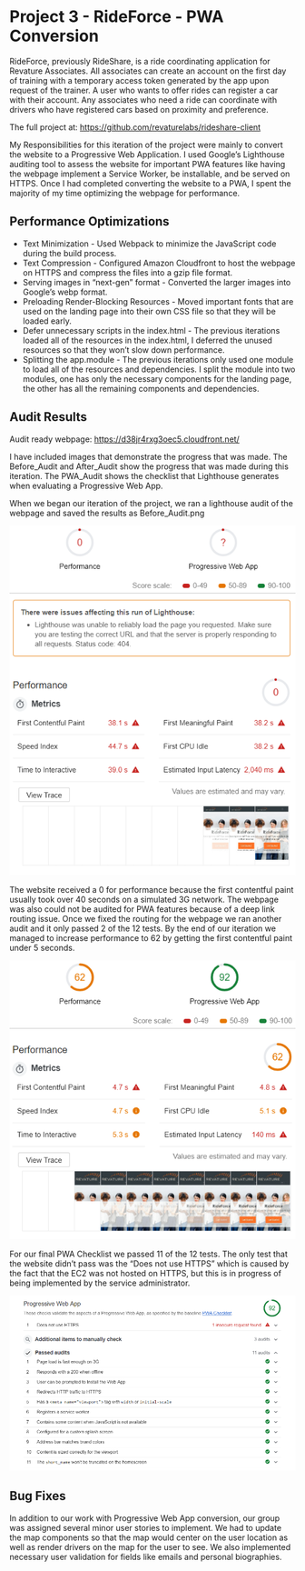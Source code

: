 # Project 3 - RideForce - PWA Conversion
RideForce, previously RideShare, is a ride coordinating application for Revature Associates. All associates can create an account on the first day of training with a temporary access token generated by the app upon request of the trainer. A user who wants to offer rides can register a car with their account. Any associates who need a ride can coordinate with drivers who have registered cars based on proximity and preference.

The full project at: https://github.com/revaturelabs/rideshare-client 

My Responsibilities for this iteration of the project were mainly to convert the website to a Progressive Web Application. I used Google’s Lighthouse auditing tool to assess the website for important PWA features like having the webpage implement a Service Worker, be installable, and be served on HTTPS. Once I had completed converting the website to a PWA, I spent the majority of my time optimizing the webpage for performance.

## Performance Optimizations
 * Text Minimization - Used Webpack to minimize the JavaScript code during the build process.
 * Text Compression - Configured Amazon Cloudfront to host the webpage on HTTPS and compress the files into a gzip file format.
 * Serving images in “next-gen” format - Converted the larger images into Google’s webp format.
 * Preloading Render-Blocking Resources - Moved important fonts that are used on the landing page into their own CSS file so that they will be loaded early.
 * Defer unnecessary scripts in the index.html - The previous iterations loaded all of the resources in the index.html, I deferred the unused resources so that they won’t slow down performance.
 * Splitting the app.module - The previous iterations only used one module to load all of the resources and dependencies. I split the module into two modules, one has only the necessary components for the landing page, the other has all the remaining components and dependencies. 
## Audit Results

Audit ready webpage: https://d38jr4rxg3oec5.cloudfront.net/

I have included images that demonstrate the progress that was made. The Before_Audit and After_Audit show the progress that was made during this iteration. The PWA_Audit shows the checklist that Lighthouse generates when evaluating a Progressive Web App. 

When we began our iteration of the project, we ran a lighthouse audit of the webpage and saved the results as Before_Audit.png

![alt text]( https://github.com/revature-associate-code-samples/code-samples-for-Kien-Chin/blob/master/Project-3/Before_Audit.png)

The website received a 0 for performance because the first contentful paint usually took over 40 seconds on a simulated 3G network. The webpage was also could not be audited for PWA features because of a deep link routing issue. Once we fixed the routing for the webpage we ran another audit and it only passed 2 of the 12 tests.
By the end of our iteration we managed to increase performance to 62 by getting the first contentful paint under 5 seconds.

![alt text]( https://github.com/revature-associate-code-samples/code-samples-for-Kien-Chin/blob/master/Project-3/After_Audit.png)

For our final PWA Checklist we passed 11 of the 12 tests. The only test that the website didn’t pass was the “Does not use HTTPS” which is caused by the fact that the EC2 was not hosted on HTTPS, but this is in progress of being implemented by the service administrator.

![alt text]( https://github.com/revature-associate-code-samples/code-samples-for-Kien-Chin/blob/master/Project-3/PWA_Audit.png)
## Bug Fixes
In addition to our work with Progressive Web App conversion, our group was assigned several minor user stories to implement. We had to update the map components so that the map would center on the user location as well as render drivers on the map for the user to see. We also implemented necessary user validation for fields like emails and personal biographies.


